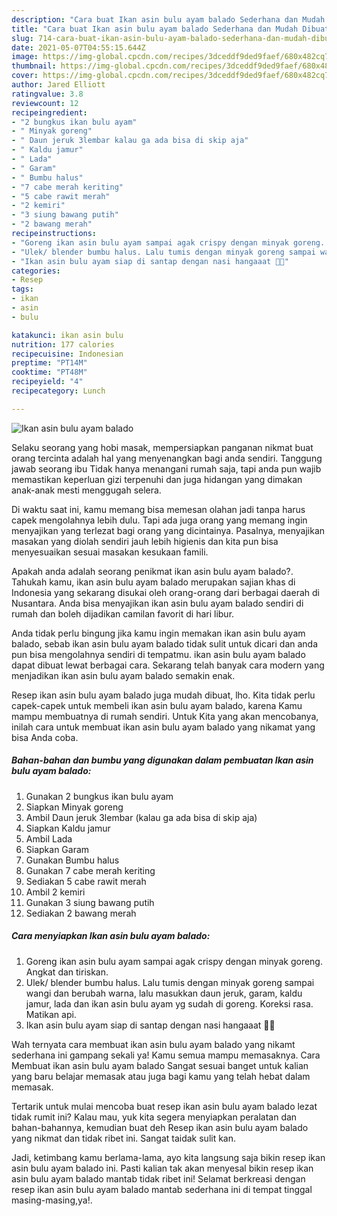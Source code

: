 ```yaml
---
description: "Cara buat Ikan asin bulu ayam balado Sederhana dan Mudah Dibuat"
title: "Cara buat Ikan asin bulu ayam balado Sederhana dan Mudah Dibuat"
slug: 714-cara-buat-ikan-asin-bulu-ayam-balado-sederhana-dan-mudah-dibuat
date: 2021-05-07T04:55:15.644Z
image: https://img-global.cpcdn.com/recipes/3dceddf9ded9faef/680x482cq70/ikan-asin-bulu-ayam-balado-foto-resep-utama.jpg
thumbnail: https://img-global.cpcdn.com/recipes/3dceddf9ded9faef/680x482cq70/ikan-asin-bulu-ayam-balado-foto-resep-utama.jpg
cover: https://img-global.cpcdn.com/recipes/3dceddf9ded9faef/680x482cq70/ikan-asin-bulu-ayam-balado-foto-resep-utama.jpg
author: Jared Elliott
ratingvalue: 3.8
reviewcount: 12
recipeingredient:
- "2 bungkus ikan bulu ayam"
- " Minyak goreng"
- " Daun jeruk 3lembar kalau ga ada bisa di skip aja"
- " Kaldu jamur"
- " Lada"
- " Garam"
- " Bumbu halus"
- "7 cabe merah keriting"
- "5 cabe rawit merah"
- "2 kemiri"
- "3 siung bawang putih"
- "2 bawang merah"
recipeinstructions:
- "Goreng ikan asin bulu ayam sampai agak crispy dengan minyak goreng. Angkat dan tiriskan."
- "Ulek/ blender bumbu halus. Lalu tumis dengan minyak goreng sampai wangi dan berubah warna, lalu masukkan daun jeruk, garam, kaldu jamur, lada dan ikan asin bulu ayam yg sudah di goreng. Koreksi rasa. Matikan api."
- "Ikan asin bulu ayam siap di santap dengan nasi hangaaat 💛✨"
categories:
- Resep
tags:
- ikan
- asin
- bulu

katakunci: ikan asin bulu 
nutrition: 177 calories
recipecuisine: Indonesian
preptime: "PT14M"
cooktime: "PT48M"
recipeyield: "4"
recipecategory: Lunch

---
```



![Ikan asin bulu ayam balado](https://img-global.cpcdn.com/recipes/3dceddf9ded9faef/680x482cq70/ikan-asin-bulu-ayam-balado-foto-resep-utama.jpg)

Selaku seorang yang hobi masak, mempersiapkan panganan nikmat buat orang tercinta adalah hal yang menyenangkan bagi anda sendiri. Tanggung jawab seorang ibu Tidak hanya menangani rumah saja, tapi anda pun wajib memastikan keperluan gizi terpenuhi dan juga hidangan yang dimakan anak-anak mesti menggugah selera.

Di waktu  saat ini, kamu memang bisa memesan olahan jadi tanpa harus capek mengolahnya lebih dulu. Tapi ada juga orang yang memang ingin menyajikan yang terlezat bagi orang yang dicintainya. Pasalnya, menyajikan masakan yang diolah sendiri jauh lebih higienis dan kita pun bisa menyesuaikan sesuai masakan kesukaan famili. 



Apakah anda adalah seorang penikmat ikan asin bulu ayam balado?. Tahukah kamu, ikan asin bulu ayam balado merupakan sajian khas di Indonesia yang sekarang disukai oleh orang-orang dari berbagai daerah di Nusantara. Anda bisa menyajikan ikan asin bulu ayam balado sendiri di rumah dan boleh dijadikan camilan favorit di hari libur.

Anda tidak perlu bingung jika kamu ingin memakan ikan asin bulu ayam balado, sebab ikan asin bulu ayam balado tidak sulit untuk dicari dan anda pun bisa mengolahnya sendiri di tempatmu. ikan asin bulu ayam balado dapat dibuat lewat berbagai cara. Sekarang telah banyak cara modern yang menjadikan ikan asin bulu ayam balado semakin enak.

Resep ikan asin bulu ayam balado juga mudah dibuat, lho. Kita tidak perlu capek-capek untuk membeli ikan asin bulu ayam balado, karena Kamu mampu membuatnya di rumah sendiri. Untuk Kita yang akan mencobanya, inilah cara untuk membuat ikan asin bulu ayam balado yang nikamat yang bisa Anda coba.

<!--inarticleads1-->

##### Bahan-bahan dan bumbu yang digunakan dalam pembuatan Ikan asin bulu ayam balado:

1. Gunakan 2 bungkus ikan bulu ayam
1. Siapkan  Minyak goreng
1. Ambil  Daun jeruk 3lembar (kalau ga ada bisa di skip aja)
1. Siapkan  Kaldu jamur
1. Ambil  Lada
1. Siapkan  Garam
1. Gunakan  Bumbu halus
1. Gunakan 7 cabe merah keriting
1. Sediakan 5 cabe rawit merah
1. Ambil 2 kemiri
1. Gunakan 3 siung bawang putih
1. Sediakan 2 bawang merah




<!--inarticleads2-->

##### Cara menyiapkan Ikan asin bulu ayam balado:

1. Goreng ikan asin bulu ayam sampai agak crispy dengan minyak goreng. Angkat dan tiriskan.
1. Ulek/ blender bumbu halus. Lalu tumis dengan minyak goreng sampai wangi dan berubah warna, lalu masukkan daun jeruk, garam, kaldu jamur, lada dan ikan asin bulu ayam yg sudah di goreng. Koreksi rasa. Matikan api.
1. Ikan asin bulu ayam siap di santap dengan nasi hangaaat 💛✨




Wah ternyata cara membuat ikan asin bulu ayam balado yang nikamt sederhana ini gampang sekali ya! Kamu semua mampu memasaknya. Cara Membuat ikan asin bulu ayam balado Sangat sesuai banget untuk kalian yang baru belajar memasak atau juga bagi kamu yang telah hebat dalam memasak.

Tertarik untuk mulai mencoba buat resep ikan asin bulu ayam balado lezat tidak rumit ini? Kalau mau, yuk kita segera menyiapkan peralatan dan bahan-bahannya, kemudian buat deh Resep ikan asin bulu ayam balado yang nikmat dan tidak ribet ini. Sangat taidak sulit kan. 

Jadi, ketimbang kamu berlama-lama, ayo kita langsung saja bikin resep ikan asin bulu ayam balado ini. Pasti kalian tak akan menyesal bikin resep ikan asin bulu ayam balado mantab tidak ribet ini! Selamat berkreasi dengan resep ikan asin bulu ayam balado mantab sederhana ini di tempat tinggal masing-masing,ya!.


